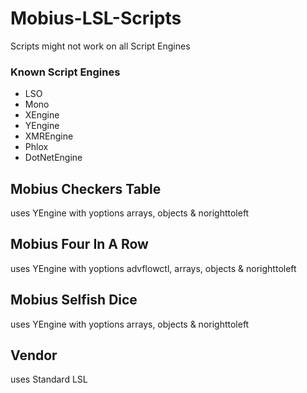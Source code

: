# Mobius-LSL-Scripts
Scripts might not work on all Script Engines
### Known Script Engines
* LSO
* Mono
* XEngine
* YEngine
* XMREngine
* Phlox
* DotNetEngine

## Mobius Checkers Table
uses YEngine with yoptions arrays, objects & norighttoleft
## Mobius Four In A Row
uses YEngine with yoptions advflowctl, arrays, objects & norighttoleft
## Mobius Selfish Dice
uses YEngine with yoptions arrays, objects & norighttoleft
## Vendor
uses Standard LSL
